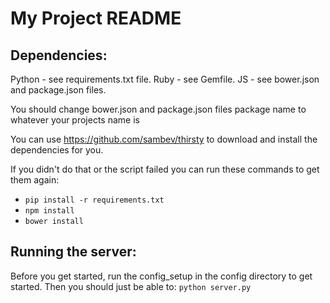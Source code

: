 My Project README
=================

Dependencies:
-------------
Python - see requirements.txt file.
Ruby - see Gemfile.
JS - see bower.json and package.json files.

You should change bower.json and package.json files package name to whatever your projects name is

You can use https://github.com/sambev/thirsty to download and install the dependencies for you.

If you didn't do that or the script failed you can run these commands to get them again:

* `pip install -r requirements.txt`
* `npm install`
* `bower install`


Running the server:
-------------------
Before you get started, run the config_setup in the config directory to get
started.  Then you should just be able to:
`python server.py`
